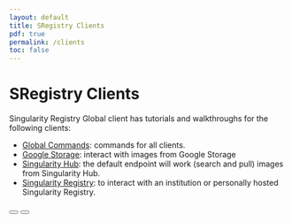 ```yaml
---
layout: default
title: SRegistry Clients
pdf: true
permalink: /clients
toc: false
---
```


# SRegistry Clients
Singularity Registry Global client has tutorials and walkthroughs for the following clients:

 - [Global Commands](/sregistry-cli/commands): commands for all clients.
 - [Google Storage](/sregistry-cli/client-google-storage): interact with images from Google Storage
 - [Singularity Hub](/sregistry-cli/client-hub): the default endpoint will work (search and pull) images from Singularity Hub.
 - [Singularity Registry](/sregistry-cli/client-registry): to interact with an institution or personally hosted Singularity Registry.

<div>
    <a href="/sregistry-cli/getting-started"><button class="previous-button btn btn-primary"><i class="fa fa-chevron-left"></i> </button></a>
    <a href="/sregistry-cli/developers"><button class="next-button btn btn-primary"><i class="fa fa-chevron-right"></i> </button></a>
</div><br>
